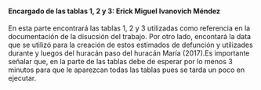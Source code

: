 #### Encargado de las tablas 1, 2 y 3: Erick Miguel Ivanovich Méndez

En esta parte encontrará las tablas 1, 2 y 3 utilizadas como referencia en la documentación de la disucsión del trabajo. 
Por otro lado, encontará la data que se utilizó para la creación de estos estimados de defunción y utilizades
durante y luegos del huracán paso del huracán María (2017).Es importante señalar que, en la parte de las tablas debe 
de esperar por lo menos 3 minutos para que le aparezcan todas las tablas pues se tarda un poco en ejecutar. 
